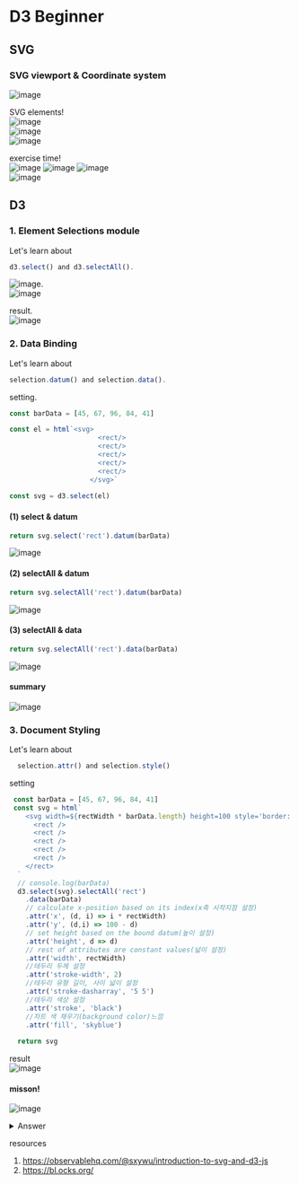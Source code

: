 # D3 Beginner

## SVG 

### SVG viewport & Coordinate system  
![image](https://user-images.githubusercontent.com/45458274/144718143-d88f5eb3-75b5-46bb-b7f3-a06c74946d91.png)


SVG elements!  
![image](https://user-images.githubusercontent.com/45458274/144718175-48073fcf-d7a6-43cb-b204-282f4677c3ef.png)  
![image](https://user-images.githubusercontent.com/45458274/144730312-d28f6479-b711-48e3-b25d-d4c3cc975884.png)  
![image](https://user-images.githubusercontent.com/45458274/144730307-bf5b9a43-9687-4484-8494-1c2ebcaa513e.png)


exercise time!  
![image](https://user-images.githubusercontent.com/45458274/144718872-6f3404f2-bad4-417d-a203-0414240f9ec9.png)
![image](https://user-images.githubusercontent.com/45458274/144718985-f3f13ec6-08c5-43c1-96f1-c0f26d517819.png)
![image](https://user-images.githubusercontent.com/45458274/144718992-3633376d-b1af-40dc-9f9d-bd2ff70e1d9b.png)  
![image](https://user-images.githubusercontent.com/45458274/144730084-28dcb100-1bf6-4051-afa4-d2c76a2e0576.png)  

## D3 

### 1. Element Selections module

Let's learn about
```javascript
d3.select() and d3.selectAll().  
```
![image](https://user-images.githubusercontent.com/45458274/144730645-357c9587-c030-4db6-8a98-6f665a9458ec.png).  
![image](https://user-images.githubusercontent.com/45458274/144730653-58f4f595-ea93-43de-8fcb-7b160896e1d0.png)   

result.  
![image](https://user-images.githubusercontent.com/45458274/144730657-97302ac1-ce56-44e0-a077-72951496f6f2.png)  

### 2. Data Binding

Let's learn about
```javascript 
selection.datum() and selection.data(). 
```

setting.   
```javascript
const barData = [45, 67, 96, 84, 41]     

const el = html`<svg>   
                      <rect/>   
                      <rect/>   
                      <rect/>   
                      <rect/>   
                      <rect/>   
                    </svg>`   
                    
const svg = d3.select(el)   
```


#### (1) select & datum
```javascript
return svg.select('rect').datum(barData)
```  
![image](https://user-images.githubusercontent.com/45458274/144730886-b6deeb43-bef0-42eb-9526-6e6d9ca05a42.png)


#### (2) selectAll & datum
```javascript
return svg.selectAll('rect').datum(barData)
```  
![image](https://user-images.githubusercontent.com/45458274/144730901-6ddddfae-f3c9-43d7-8164-66c277e5560e.png)

#### (3) selectAll & data
```javascript
return svg.selectAll('rect').data(barData)
```  
![image](https://user-images.githubusercontent.com/45458274/144730918-3ea05e55-1f3f-4bf3-8b2e-36dd58b58d12.png)   

#### summary
![image](https://user-images.githubusercontent.com/45458274/144731085-a127ed89-eaf9-4590-a044-9af9edba624d.png)


### 3. Document Styling
Let's learn about
```javascript 
  selection.attr() and selection.style()
```
setting  
```javascript
 const barData = [45, 67, 96, 84, 41]
 const svg = html`
    <svg width=${rectWidth * barData.length} height=100 style='border: 1px dashed'>
      <rect />
      <rect />
      <rect />
      <rect />
      <rect />
    </rect>
  `
  // console.log(barData)
  d3.select(svg).selectAll('rect')
    .data(barData)
    // calculate x-position based on its index(x축 시작지점 설정)
    .attr('x', (d, i) => i * rectWidth)
    .attr('y', (d,i) => 100 - d)
    // set height based on the bound datum(높이 설정)
    .attr('height', d => d)
    // rest of attributes are constant values(넓이 설정)
    .attr('width', rectWidth)
    //테두리 두께 설정
    .attr('stroke-width', 2)
    //테두리 유형 길이, 사이 넓이 설정
    .attr('stroke-dasharray', '5 5')
    //테두리 색상 설정
    .attr('stroke', 'black')
    //차트 색 채우기(background color)느낌
    .attr('fill', 'skyblue')
  
  return svg
```

result   
![image](https://user-images.githubusercontent.com/45458274/144745726-71e42a1d-57a1-4498-a541-78d92d0a547b.png)


#### misson!
![image](https://user-images.githubusercontent.com/45458274/144745893-4ae8efa2-7b2b-4ed8-8e25-07f97ea3cfac.png)

<details>
  <summary>Answer</summary>
    <div markdown="1">
     
     d3.select(svg).selectAll('rect')  
    .data(barData)  
    // calculate x-position based on its index   
    .attr('x', (d, i) => i * rectWidth)   
    .attr('y', (d,i) => 100 - d)    //add   
    // set height based on the bound datum   
    .attr('height', d => d)     
    // rest of attributes are constant values   
    .attr('width', rectWidth)   
    .attr('stroke-width', 2)    
    .attr('stroke', 'red')        //modified  
    .attr('fill', 'skyblue')      //modified   
     
   </div>
</details>


resources
1. https://observablehq.com/@sxywu/introduction-to-svg-and-d3-js
2. https://bl.ocks.org/
